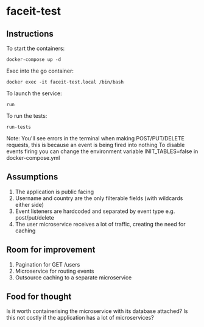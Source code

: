 # faceit-test

## Instructions
To start the containers:
```
docker-compose up -d
```
Exec into the go container:
```
docker exec -it faceit-test.local /bin/bash
```
To launch the service:
```
run
```
To run the tests:
```
run-tests
```
Note: You'll see errors in the terminal when making POST/PUT/DELETE requests, this is because an event is being fired into nothing
To disable events firing you can change the environment variable INIT_TABLES=false in docker-compose.yml

## Assumptions
1. The application is public facing
2. Username and country are the only filterable fields (with wildcards either side)
3. Event listeners are hardcoded and separated by event type e.g. post/put/delete
4. The user microservice receives a lot of traffic, creating the need for caching

## Room for improvement
1. Pagination for GET /users
2. Microservice for routing events
3. Outsource caching to a separate microservice

## Food for thought
Is it worth containerising the microservice with its database attached? Is this not costly if the application has a lot of microservices?
